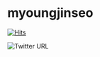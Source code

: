 # myoungjinseo


[![Hits](https://hits.seeyoufarm.com/api/count/incr/badge.svg?url=https%3A%2F%2Fgithub.com%2Fmyoungjinseo&count_bg=%2379C83D&title_bg=%23555555&icon=&icon_color=%23E7E7E7&title=hits&edge_flat=false)](https://hits.seeyoufarm.com)



![Twitter URL](https://blog.naver.com/smjsih/url?color=%2304cf5c&label=blog&logo=naver&logoColor=%2304cf5c&style=social&url=https://blog.naver.com/smjsih)
